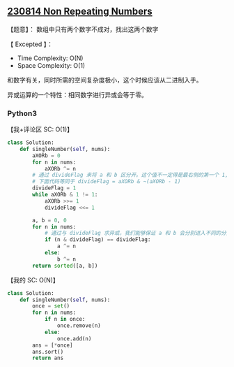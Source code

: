 ## [230814 Non Repeating Numbers](https://practice.geeksforgeeks.org/problems/finding-the-numbers0215/1)

【题意】： 数组中只有两个数字不成对，找出这两个数字

【 Excepted 】：
- Time Complexity: O(N)
- Space Complexity: O(1)

和数字有关，同时所需的空间复杂度极小，这个时候应该从二进制入手。

异或运算的一个特性：相同数字进行异或会等于零。

### Python3

【我+评论区 SC: O(1)】
```py
class Solution:
	def singleNumber(self, nums):
	    aXORb = 0
	    for n in nums:
	        aXORb ^= n
        # 通过 divideFlag 来将 a 和 b 区分开。这个值不一定得是最右侧的第一个 1, 只要是任意位置上的一个 1 就可以
	    # 下面代码等同于 divideFlag = aXORb & ~(aXORb - 1)
        divideFlag = 1
	    while aXORb & 1 != 1:
	        aXORb >>= 1
	        divideFlag <<= 1

	    a, b = 0, 0
	    for n in nums:
            # 通过与 divideFlag 求异或，我们能够保证 a 和 b 会分别进入不同的分支。至于其他的数字，由于他们是成对的，所以最后都会被消掉。
	        if (n & divideFlag) == divideFlag:
	            a ^= n
	        else:
	            b ^= n
	    return sorted([a, b])
```

【我的 SC: O(N)】
```py
class Solution:
	def singleNumber(self, nums):
		once = set()
		for n in nums:
	        if n in once:
		        once.remove(n)
	        else:
	            once.add(n)
	    ans = [*once]
	    ans.sort()
		return ans
```